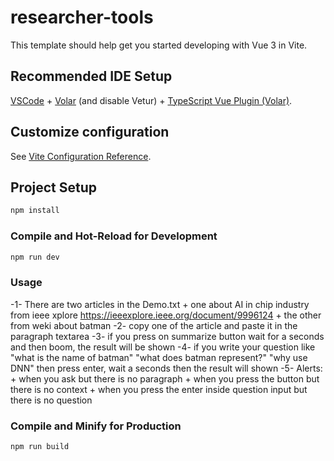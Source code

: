 # researcher-tools

This template should help get you started developing with Vue 3 in Vite.

## Recommended IDE Setup

[VSCode](https://code.visualstudio.com/) + [Volar](https://marketplace.visualstudio.com/items?itemName=Vue.volar) (and disable Vetur) + [TypeScript Vue Plugin (Volar)](https://marketplace.visualstudio.com/items?itemName=Vue.vscode-typescript-vue-plugin).

## Customize configuration

See [Vite Configuration Reference](https://vitejs.dev/config/).

## Project Setup

```sh
npm install
```

### Compile and Hot-Reload for Development

```sh
npm run dev
```

### Usage

-1- There are two articles in the Demo.txt + one about AI in chip industry from ieee xplore https://ieeexplore.ieee.org/document/9996124 + the other from weki about batman
-2- copy one of the article and paste it in the paragraph textarea
-3- if you press on summarize button wait for a seconds and then boom, the result will be shown
-4- if you write your question like "what is the name of batman" "what does batman represent?" "why use DNN" then press enter, wait a seconds then the result will shown
-5- Alerts: + when you ask but there is no paragraph + when you press the button but there is no context + when you press the enter inside question input but there is no question

### Compile and Minify for Production

```sh
npm run build
```
